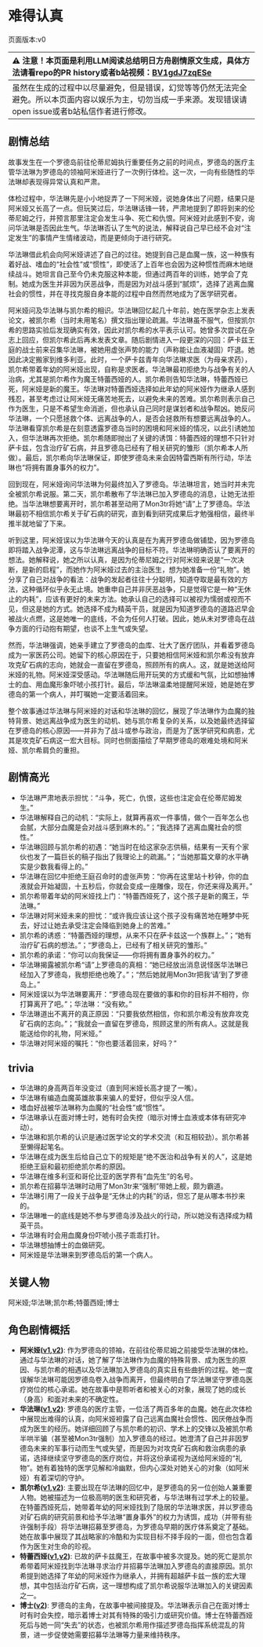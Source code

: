 # 难得认真
页面版本:v0
 

| :warning: 注意！本页面是利用LLM阅读总结明日方舟剧情原文生成，具体方法请看repo的PR history或者b站视频：[BV1gdJ7zqESe](https://www.bilibili.com/video/BV1gdJ7zqESe/)         |
|:----------------------------|
| 虽然在生成的过程中以尽量避免，但是错误，幻觉等等仍然无法完全避免。所以本页面内容以娱乐为主，切勿当成一手来源。发现错误请open issue或者b站私信作者进行修改。|



## 剧情总结
故事发生在一个罗德岛前往伦蒂尼姆执行重要任务之前的时间点，罗德岛的医疗主管华法琳为罗德岛的领袖阿米娅进行了一次例行体检。这一次，一向有些随性的华法琳却表现得异常认真和严肃。

体检过程中，华法琳先是小小地捉弄了一下阿米娅，说她身体出了问题，结果只是阿米娅又长高了一点。但玩笑过后，华法琳话锋一转，严肃地提到了即将到来的伦蒂尼姆之行，并预言那里注定会发生斗争、死亡和仇恨。阿米娅对此感到不安，询问华法琳是否因此生气。华法琳否认了生气的说法，解释说自己早已经不会对“注定发生”的事情产生情绪波动，而是更倾向于进行研究。

华法琳借此机会向阿米娅讲述了自己的过往。她提到自己是血魔一族，这一种族有着好战、嗜血的“社会性”或“惯性”，即使活了上百年也会因为这种惯性而麻木地继续战斗。她坦言自己至今仍未克服这种本能，但通过两百年的训练，她学会了克制。她成为医生并非因为厌恶战争，而是因为对战斗感到“腻烦”，选择了逃离血魔社会的惯性，并在寻找克服自身本能的过程中自然而然地成为了医学研究者。

阿米娅问及华法琳与凯尔希的相识。华法琳回忆起几十年前，她在医学杂志上发表论文，被凯尔希（当时未用笔名）撰文指出理论疏漏。华法琳虽不服气，但按凯尔希的思路实验后发现确实有效，因此对凯尔希的水平表示认可。她曾多次尝试在杂志上回应，但凯尔希此后再未发表文章。随后剧情进入一段更深的闪回：萨卡兹王庭的战士前来召集华法琳，被她用虚张声势的能力（声称能让血液凝固）吓退。她因此决定搬家到维多利亚。此时，一个萨卡兹青年向华法琳求医（为母亲求药），凯尔希带着年幼的阿米娅出现，自称是求医者。华法琳最初拒绝为与战争有关的人治病，尤其是凯尔希作为魔王特蕾西娅的人。凯尔希则告知华法琳，特蕾西娅已死，阿米娅是新的魔王。华法琳对特蕾西娅选择如此年幼的阿米娅作为继承人感到残忍，甚至考虑过让阿米娅无痛苦地死去，以避免未来的苦难。凯尔希则表示自己作为医生，只是不希望生命消逝，但也承认自己同时是谋划者和战争帮凶。她反问华法琳，一个只愿拯救个体、远离战争的人，是否会拯救所有想要远离战争的人。华法琳看穿凯尔希是在刻意透露罗德岛当时的困境和阿米娅的情况，以此引诱她加入，但华法琳再次拒绝。凯尔希随即抛出了关键的诱饵：特蕾西娅的理想不只针对萨卡兹，包含治疗矿石病，并且罗德岛已经有了相关研究的雏形（凯尔希本人所做）。最后，凯尔希向华法琳保证，即使罗德岛未来会因特雷西斯有所行动，华法琳也“将拥有置身事外的权力”。

回到现在，阿米娅询问华法琳为何最终加入了罗德岛。华法琳坦言，她当时并未完全被凯尔希说服。第二天，凯尔希散布了华法琳已加入罗德岛的消息，让她无法拒绝。当华法琳想要离开时，凯尔希甚至动用了Mon3tr将她“请”上了罗德岛。华法琳最初不相信凯尔希关于矿石病的研究，直到看到研究成果后才勉强相信，最终半推半就地留了下来。

听到这里，阿米娅误以为华法琳今天的认真是在为离开罗德岛做铺垫，因为罗德岛即将踏入战争泥潭，这与华法琳远离战争的目标不符。华法琳明确否认了要离开的想法。她解释说，她之所以认真，是因为伦蒂尼姆之行对阿米娅来说是“一次决断，是新的启程”，而她作为阿米娅过去的主治医生，想为她准备一份“礼物”。她分享了自己对战争的看法：战争的发起者往往十分聪明，知道夺取是最有效的方法，这种循环似乎永无止境。她重申自己并非厌恶战争，只是觉得它是一种“无休止的内耗”，应该有更好的未来方法。她承认自己的选择可以被视为懦弱或视而不见，但这是她的方式。她选择不成为精英干员，就是因为知道罗德岛的道路迟早会被战火点燃，这是她唯一的底线，不会为任何人打破。因此，她从未对罗德岛在战争方面的行动抱有期望，也谈不上生气或失望。

然而，华法琳强调，她亲手建立了罗德岛的血库、壮大了医疗团队，并看着罗德岛成为一家医药公司。她留下的核心原因在于，只要她相信阿米娅和凯尔希没有放弃攻克矿石病的志向，她就会一直留在罗德岛，照顾所有的病人。这，就是她送给阿米娅的礼物。阿米娅深受感动。华法琳随后用开玩笑的方式缓和气氛，比如想抽博士的血、用血魔形象吓唬小孩打针。最后，华法琳温柔地提醒阿米娅，她是她在罗德岛的第一个病人，并叮嘱她一定要活着回来。

整个故事通过华法琳与阿米娅的对话和华法琳的回忆，展现了华法琳作为血魔的独特背景、她远离战争成为医生的动机、她与凯尔希复杂的关系，以及她最终选择留在罗德岛的核心原因——并非为了战斗或参与政治，而是为了医学研究和病患，尤其是攻克矿石病这一宏大目标。同时也侧面描绘了早期罗德岛的艰难处境和阿米娅、凯尔希肩负的重担。
## 剧情高光
*   华法琳严肃地表示担忧：“斗争，死亡，仇恨，这些也注定会在伦蒂尼姆发生。”
*   华法琳解释自己的动机：“实际上，就算再喜欢一件事情，做个一百年怎么也会腻，大部分血魔是会对战斗感到麻木的。”；“我选择了逃离血魔社会的惯性。”
*   华法琳回顾与凯尔希的初遇：“她当时在给这家杂志供稿，结果有一天有个家伙也发了一篇巨长的稿子指出了我理论上的疏漏。”；“当她那篇文章的水平确实是少数我看得上的。”
*   华法琳在回忆中拒绝王庭召命时的虚张声势：“你再在这里站十秒钟，你的血液就会开始凝固，十五秒后，你就会变成一座雕像，现在，你还来得及离开。”
*   凯尔希带着年幼的阿米娅找上门：“特蕾西娅死了，这个孩子是新的魔王，华法琳。”
*   华法琳对阿米娅未来的担忧：“或许我应该让这个孩子没有痛苦地在睡梦中死去，好过让她去承受注定会降临到她身上的苦难。”
*   凯尔希的诱惑：“特蕾西娅的理想，从来不只在萨卡兹这一个族群上。”；“她有治疗矿石病的想法。”；“罗德岛上，已经有了相关研究的雏形。”
*   凯尔希的承诺：“你可以向我保证——你将拥有置身事外的权力。”
*   华法琳揭露被凯尔希“请”上罗德岛的真相：“她已经放出消息说怪医华法琳已经加入了罗德岛，我想拒绝也晚了。”；“然后她就用Mon3tr把我‘请’到了罗德岛上。”
*   阿米娅误以为华法琳要离开：“罗德岛现在要做的事和你的目标并不相符，你打算离开了吧。”；华法琳：“没有欸。”
*   华法琳道出不离开的真正原因：“只要我依然相信，你和凯尔希没有放弃攻克矿石病的志向。”；“我就会一直留在罗德岛，照顾这里的所有病人。这就是我能送给你的礼物，阿米娅。”
*   华法琳对阿米娅的嘱托：“你也要活着回来，好吗？”
## trivia
*   华法琳的身高两百年没变过（直到阿米娅长高才提了一嘴）。
*   华法琳有编造血魔英雄故事来骗人的爱好，但似乎没人信。
*   嗜血好战被华法琳称为血魔的“社会性”或“惯性”。
*   华法琳承认在面对博士时，她有时会失控（暗示对博士血液或本体有研究冲动）。
*   华法琳和凯尔希的认识是通过医学论文的学术交流（和互相较劲）。凯尔希甚至懒得起笔名。
*   华法琳在成为医生后给自己立下的规矩是“绝不医治和战争有关的人”，这是她拒绝王庭和最初拒绝凯尔希的原因。
*   华法琳在维多利亚和哥伦比亚的医学界有“血先生”的名号。
*   凯尔希在招募华法琳时动用了Mon3tr来“强制”带她上舰，颇为霸道。
*   华法琳引用了一段关于战争是“无休止的内耗”的话，但忘了是从哪本书抄来的。
*   华法琳唯一的底线是她不参与罗德岛涉及战火的行动，所以她没有选择成为精英干员。
*   华法琳有时会用血魔身份吓唬小孩子乖乖打针。
*   华法琳想抽博士的血做研究。
*   阿米娅是华法琳来到罗德岛后的第一个病人。
## 关键人物
阿米娅;华法琳;凯尔希;特蕾西娅;博士
## 角色剧情概括
-   **阿米娅([v1](../chars/char_002_amiya.md),[v2](../char_v3/char_002_amiya.md))**: 作为罗德岛的领袖，在前往伦蒂尼姆之前接受华法琳的体检。通过与华法琳的对话，她了解了华法琳作为血魔的特殊背景、成为医生的原因、与凯尔希的相遇以及华法琳加入罗德岛的真实且有些曲折的过程。她一度误解华法琳可能因罗德岛卷入战争而离开，但最终明白了华法琳坚守罗德岛医疗岗位的核心承诺。她在故事中是聆听者和被关心的对象，展现了她的成长（身高）和面对未来的不确定性。
-   **华法琳([v1](../chars/char_171_bldsk.md),[v2](../char_v3/char_171_bldsk.md))**: 罗德岛的医疗主管，一位活了两百多年的血魔。她在此次体检中展现出难得的认真，向阿米娅袒露了自己远离血魔社会惯性、因厌倦战争而成为医生的经历。她详细回顾了与凯尔希的初识、学术上的交锋以及被凯尔希半哄半骗（甚至被Mon3tr强制）加入罗德岛的经过。她澄清了自己并非因罗德岛未来的军事行动而生气或失望，而是因为对攻克矿石病和救治病患的承诺，选择继续坚守罗德岛的医疗岗位，并将这份承诺视为送给阿米娅的“礼物”。她有着独特的医学见解和冷幽默，但内心深处对她关心的对象（如阿米娅）有着深切的守护。
-   **凯尔希([v1](../chars/char_003_kalts.md),[v2](../char_v3/char_003_kalts.md))**: 主要出现在华法琳的回忆中，是罗德岛的另一位创始人兼重要人物。她被描述为一位极高明的医生和研究者，与华法琳有过学术上的较量。在特蕾西娅死后，她带着年幼的阿米娅找到了隐居的华法琳求医，并以罗德岛对矿石病的研究前景和给予华法琳“置身事外”的权力为诱饵，成功（并带有些许强制手段）将华法琳招募至罗德岛，为罗德岛早期的医疗体系奠定了基础。她在故事中展现了其战略家的冷酷和为实现目标不择手段的一面，但也包含着作为医生对生命的珍视。
-   **特蕾西娅([v1](../chars/extended_char_te_lei_xi_ya.md),[v2](../char_v3/extended_char_te_lei_xi_ya.md))**: 已故的萨卡兹魔王，在故事中被多次提及。她的死亡是凯尔希带着阿米娅找到华法琳寻求治疗并招募华法琳加入罗德岛的直接原因。凯尔希提到她选择了年幼的阿米娅作为继承人，并拥有超越萨卡兹一族的宏大理想，其中包括治疗矿石病，这一理想构成了凯尔希说服华法琳加入的关键因素之一。
-   **博士([v2](../char_v3/extended_char_bo_shi.md))**: 罗德岛的主角，在故事中被间接提及。华法琳表示自己在面对博士时有时会失控，暗示着博士对其有特殊的吸引力或研究价值。博士在特蕾西娅死后与她一同“失去”的状态，也被凯尔希用作描述罗德岛指挥系统混乱的背景，进一步促使她需要招募华法琳等力量来维持秩序。